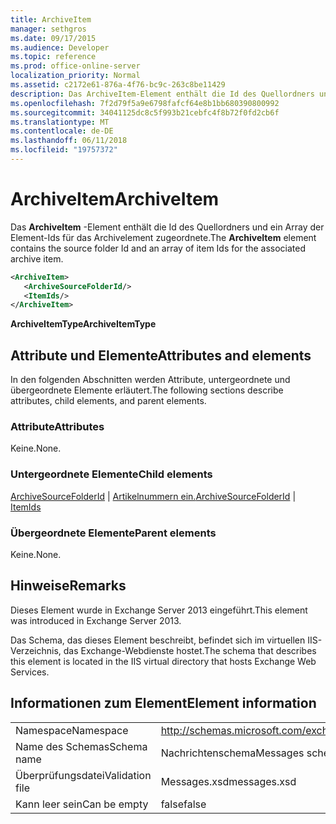 ```yaml
---
title: ArchiveItem
manager: sethgros
ms.date: 09/17/2015
ms.audience: Developer
ms.topic: reference
ms.prod: office-online-server
localization_priority: Normal
ms.assetid: c2172e61-876a-4f76-bc9c-263c8be11429
description: Das ArchiveItem-Element enthält die Id des Quellordners und ein Array der Element-Ids für das Archivelement zugeordnete.
ms.openlocfilehash: 7f2d79f5a9e6798fafcf64e8b1bb680390800992
ms.sourcegitcommit: 34041125dc8c5f993b21cebfc4f8b72f0fd2cb6f
ms.translationtype: MT
ms.contentlocale: de-DE
ms.lasthandoff: 06/11/2018
ms.locfileid: "19757372"
---
```

# <a name="archiveitem"></a><span data-ttu-id="50dfa-103">ArchiveItem</span><span class="sxs-lookup"><span data-stu-id="50dfa-103">ArchiveItem</span></span>

<span data-ttu-id="50dfa-104">Das **ArchiveItem** -Element enthält die Id des Quellordners und ein Array der Element-Ids für das Archivelement zugeordnete.</span><span class="sxs-lookup"><span data-stu-id="50dfa-104">The **ArchiveItem** element contains the source folder Id and an array of item Ids for the associated archive item.</span></span> 
  
```XML
<ArchiveItem>
   <ArchiveSourceFolderId/>
   <ItemIds/>
</ArchiveItem>
```

 <span data-ttu-id="50dfa-105">**ArchiveItemType**</span><span class="sxs-lookup"><span data-stu-id="50dfa-105">**ArchiveItemType**</span></span>
## <a name="attributes-and-elements"></a><span data-ttu-id="50dfa-106">Attribute und Elemente</span><span class="sxs-lookup"><span data-stu-id="50dfa-106">Attributes and elements</span></span>

<span data-ttu-id="50dfa-107">In den folgenden Abschnitten werden Attribute, untergeordnete und übergeordnete Elemente erläutert.</span><span class="sxs-lookup"><span data-stu-id="50dfa-107">The following sections describe attributes, child elements, and parent elements.</span></span>
  
### <a name="attributes"></a><span data-ttu-id="50dfa-108">Attribute</span><span class="sxs-lookup"><span data-stu-id="50dfa-108">Attributes</span></span>

<span data-ttu-id="50dfa-109">Keine.</span><span class="sxs-lookup"><span data-stu-id="50dfa-109">None.</span></span>
  
### <a name="child-elements"></a><span data-ttu-id="50dfa-110">Untergeordnete Elemente</span><span class="sxs-lookup"><span data-stu-id="50dfa-110">Child elements</span></span>

<span data-ttu-id="50dfa-111">[ArchiveSourceFolderId](archivesourcefolderid.md) | [Artikelnummern ein.](itemids.md)</span><span class="sxs-lookup"><span data-stu-id="50dfa-111">[ArchiveSourceFolderId](archivesourcefolderid.md) | [ItemIds](itemids.md)</span></span>
  
### <a name="parent-elements"></a><span data-ttu-id="50dfa-112">Übergeordnete Elemente</span><span class="sxs-lookup"><span data-stu-id="50dfa-112">Parent elements</span></span>

<span data-ttu-id="50dfa-113">Keine.</span><span class="sxs-lookup"><span data-stu-id="50dfa-113">None.</span></span>
  
## <a name="remarks"></a><span data-ttu-id="50dfa-114">Hinweise</span><span class="sxs-lookup"><span data-stu-id="50dfa-114">Remarks</span></span>

<span data-ttu-id="50dfa-115">Dieses Element wurde in Exchange Server 2013 eingeführt.</span><span class="sxs-lookup"><span data-stu-id="50dfa-115">This element was introduced in Exchange Server 2013.</span></span>
  
<span data-ttu-id="50dfa-116">Das Schema, das dieses Element beschreibt, befindet sich im virtuellen IIS-Verzeichnis, das Exchange-Webdienste hostet.</span><span class="sxs-lookup"><span data-stu-id="50dfa-116">The schema that describes this element is located in the IIS virtual directory that hosts Exchange Web Services.</span></span>
  
## <a name="element-information"></a><span data-ttu-id="50dfa-117">Informationen zum Element</span><span class="sxs-lookup"><span data-stu-id="50dfa-117">Element information</span></span>

|||
|:-----|:-----|
|<span data-ttu-id="50dfa-118">Namespace</span><span class="sxs-lookup"><span data-stu-id="50dfa-118">Namespace</span></span>  <br/> |http://schemas.microsoft.com/exchange/services/2006/messages  <br/> |
|<span data-ttu-id="50dfa-119">Name des Schemas</span><span class="sxs-lookup"><span data-stu-id="50dfa-119">Schema name</span></span>  <br/> |<span data-ttu-id="50dfa-120">Nachrichtenschema</span><span class="sxs-lookup"><span data-stu-id="50dfa-120">Messages schema</span></span>  <br/> |
|<span data-ttu-id="50dfa-121">Überprüfungsdatei</span><span class="sxs-lookup"><span data-stu-id="50dfa-121">Validation file</span></span>  <br/> |<span data-ttu-id="50dfa-122">Messages.xsd</span><span class="sxs-lookup"><span data-stu-id="50dfa-122">messages.xsd</span></span>  <br/> |
|<span data-ttu-id="50dfa-123">Kann leer sein</span><span class="sxs-lookup"><span data-stu-id="50dfa-123">Can be empty</span></span>  <br/> |<span data-ttu-id="50dfa-124">false</span><span class="sxs-lookup"><span data-stu-id="50dfa-124">false</span></span>  <br/> |
   

